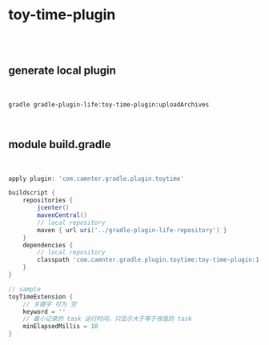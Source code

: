 # toy-time-plugin

<br>
<br>

## generate local plugin
 
<br>
    
```shell
gradle gradle-plugin-life:toy-time-plugin:uploadArchives 
```

<br>

## module build.gradle
 
<br>
    
```gradle
apply plugin: 'com.camnter.gradle.plugin.toytime'

buildscript {
    repositories {
        jcenter()
        mavenCentral()
        // local repository
        maven { url uri('../gradle-plugin-life-repository') }
    }
    dependencies {
        // local repository
        classpath 'com.camnter.gradle.plugin.toytime:toy-time-plugin:1.0.3'
    }
}

// sample
toyTimeExtension {
    // 关键字 可为 空
    keyword = ''
    // 最小记录的 task 运行时间，只显示大于等于改值的 task
    minElapsedMillis = 10
}
```

<br>